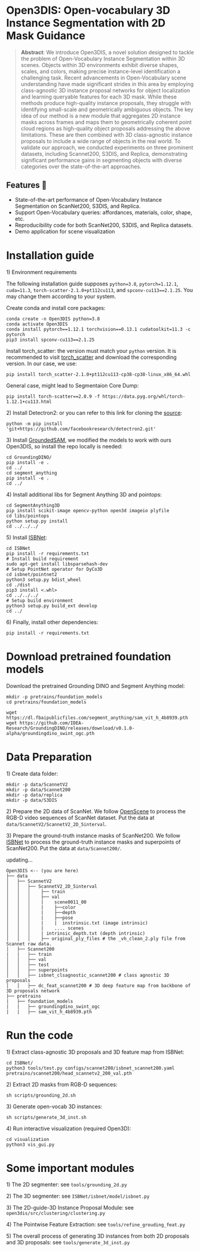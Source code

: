 # Open3DIS: Open-vocabulary 3D Instance Segmentation with 2D Mask Guidance

> **Abstract**: 
We introduce Open3DIS, a novel solution designed to tackle the problem of Open-Vocabulary Instance Segmentation within 3D scenes. Objects within 3D environments exhibit diverse shapes, scales, and colors, making precise instance-level identification a challenging task. Recent advancements in Open-Vocabulary scene understanding have made significant strides in this area by employing class-agnostic 3D instance proposal networks for object localization and learning queryable features for each 3D mask. While these methods produce high-quality instance proposals, they struggle with identifying small-scale and geometrically ambiguous objects. The key idea of our method is a new module that aggregates 2D instance masks across frames and maps them to geometrically coherent point cloud regions as high-quality object proposals addressing the above limitations. These are then combined with 3D class-agnostic instance proposals to include a wide range of objects in the real world. 
To validate our approach, we conducted experiments on three prominent datasets, including Scannet200, S3DIS, and Replica, demonstrating significant performance gains in segmenting objects with diverse categories over the state-of-the-art approaches. 

## Features :mega:
* State-of-the-art performance of Open-Vocabulary Instance Segmentation on ScanNet200, S3DIS, and Replica.
* Support Open-Vocabulary queries: affordances, materials, color, shape, etc.
* Reproducibility code for both ScanNet200, S3DIS, and Replica datasets.
* Demo application for scene visualization

# Installation guide

1\) Environment requirements

The following installation guide supposes ``python=3.8``, ``pytorch=1.12.1``, ``cuda=11.3``, ``torch-scatter-2.1.0+pt112cu113``, and ``spconv-cu113==2.1.25``. You may change them according to your system.

Create conda and install core packages:
```
conda create -n Open3DIS python=3.8
conda activate Open3DIS
conda install pytorch==1.12.1 torchvision==0.13.1 cudatoolkit=11.3 -c pytorch
pip3 install spconv-cu113==2.1.25
```

Install torch_scatter: the version must match your ``python`` version. It is recommended to visit [torch_scatter](https://data.pyg.org/whl/torch-1.12.1+cu113.html) and download the corresponding version.
In our case, we use:
```
pip install torch_scatter-2.1.0+pt112cu113-cp38-cp38-linux_x86_64.whl
```

General case, might lead to Segmentaion Core Dump:
```
pip install torch-scatter==2.0.9 -f https://data.pyg.org/whl/torch-1.12.1+cu113.html
```

2\) Install Detectron2:  or you can refer to this link for cloning the [source](https://detectron2.readthedocs.io/en/latest/tutorials/install.html):

```
python -m pip install 'git+https://github.com/facebookresearch/detectron2.git'
```

3\) Install [GroundedSAM](https://github.com/IDEA-Research/Grounded-Segment-Anything), we modified the models to work with ours Open3DIS, so install the repo locally is needed: 
```
cd GroundingDINO/
pip install -e .
cd ../
cd segment_anything
pip install -e .
cd ../
```

4\) Install additional libs for Segment Anything 3D and pointops:
```
cd SegmentAnything3D
pip install scikit-image opencv-python open3d imageio plyfile
cd libs/pointops
python setup.py install
cd ../../../
```

5\) Install [ISBNet](https://github.com/VinAIResearch/): 
```
cd ISBNet
pip install -r requirements.txt
# Install build requirement
sudo apt-get install libsparsehash-dev
# Setup PointNet operator for DyCo3D
cd isbnet/pointnet2
python3 setup.py bdist_wheel
cd ./dist
pip3 install <.whl>
cd ../../../
# Setup build environment
python3 setup.py build_ext develop
cd ../
```

6\) Finally, install other dependencies:
```
pip install -r requirements.txt
```

# Download pretrained foundation models

 Download the pretrained Grounding DINO and Segment Anything model:
```
mkdir -p pretrains/foundation_models
cd pretrains/foundation_models

wget https://dl.fbaipublicfiles.com/segment_anything/sam_vit_h_4b8939.pth
wget https://github.com/IDEA-Research/GroundingDINO/releases/download/v0.1.0-alpha/groundingdino_swint_ogc.pth
```


# Data Preparation
1\) Create data folder:
```
mkdir -p data/ScannetV2
mkdir -p data/Scannet200
mkdir -p data/replica
mkdir -p data/S3DIS
```

2\) Prepare the 2D data of ScanNet. We follow [OpenScene](https://github.com/pengsongyou/openscene) to process the RGB-D video sequences of ScanNet dataset. Put the data at `data/ScannetV2/ScannetV2_2D_5interval`.

3\) Prepare the ground-truth instance masks of ScanNet200. We follow [ISBNet](https://github.com/VinAIResearch/ISBNet) to process the ground-truth instance masks and superpoints of ScanNet200. Put the data at `data/Scannet200/`.

updating...

```
Open3DIS <-- (you are here)
├── data
│   ├── ScannetV2
│   │   ├── ScannetV2_2D_5interval
│   │   │    ├── train
│   │   │    ├── val
│   │   │    |    scene0011_00
│   │   │    |    ├──color
│   │   │    |    ├──depth
│   │   │    |    ├──pose
│   │   │    |    |  instrinsic.txt (image intrinsic)
│   │   │    |    .... scenes
│   │   │    | intrinsic_depth.txt (depth intrinsic)
│   │   │    ├── original_ply_files # the _vh_clean_2.ply file from Scannet raw data.
│   ├── Scannet200
|   |   ├── train 
│   │   ├── val
│   │   ├── test
│   │   ├── superpoints
│   │   ├── isbnet_clsagnostic_scannet200 # class agnostic 3D proposals
│   │   ├── dc_feat_scannet200 # 3D deep feature map from backbone of 3D proposals network
├── pretrains
|   ├── foundation_models
|   |   ├── groundingdino_swint_ogc
|   |   ├── sam_vit_h_4b8939.pth
```

# Run the code

1\) Extract class-agnostic 3D proposals and 3D feature map from ISBNet:

```
cd ISBNet/
python3 tools/test.py configs/scannet200/isbnet_scannet200.yaml pretrains/scannet200/head_scannetv2_200_val.pth
```

2\) Extract 2D masks from RGB-D sequences:

```
sh scripts/grounding_2d.sh
```

3\) Generate open-vocab 3D instances:

```
sh scripts/generate_3d_inst.sh
```

4\) Run interactive visualization (required Open3D):

```
cd visualization
python3 vis_gui.py
```


# Some important modules

1\) The 2D segmenter: see `tools/grounding_2d.py`

2\) The 3D segmenter: see `ISBNet/isbnet/model/isbnet.py`

3\) The 2D-guide-3D Instance Proposal Module: see `open3dis/src/clustering/clustering.py` 

4\) The Pointwise Feature Extraction: see `tools/refine_grouding_feat.py`

5\) The overall process of generating 3D instances from both 2D proposals and 3D proposals: see `tools/generate_3d_inst.py`